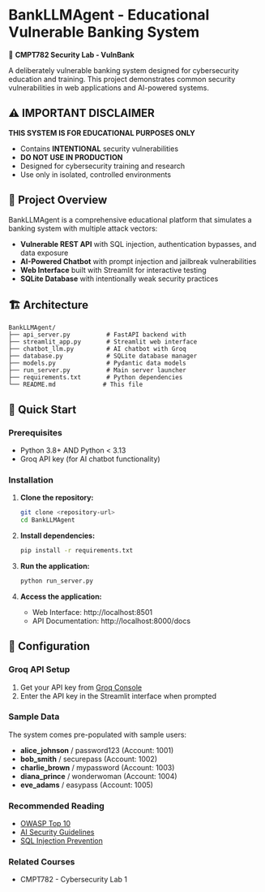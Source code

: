 # BankLLMAgent - Educational Vulnerable Banking System

🏦 **CMPT782 Security Lab - VulnBank**

A deliberately vulnerable banking system designed for cybersecurity education and training. This project demonstrates common security vulnerabilities in web applications and AI-powered systems.

## ⚠️ IMPORTANT DISCLAIMER

**THIS SYSTEM IS FOR EDUCATIONAL PURPOSES ONLY**

- Contains **INTENTIONAL** security vulnerabilities
- **DO NOT USE IN PRODUCTION**
- Designed for cybersecurity training and research
- Use only in isolated, controlled environments

## 🎯 Project Overview

BankLLMAgent is a comprehensive educational platform that simulates a banking system with multiple attack vectors:

- **Vulnerable REST API** with SQL injection, authentication bypasses, and data exposure
- **AI-Powered Chatbot** with prompt injection and jailbreak vulnerabilities
- **Web Interface** built with Streamlit for interactive testing
- **SQLite Database** with intentionally weak security practices

## 🏗️ Architecture

```
BankLLMAgent/
├── api_server.py          # FastAPI backend with 
├── streamlit_app.py       # Streamlit web interface
├── chatbot_llm.py         # AI chatbot with Groq 
├── database.py            # SQLite database manager
├── models.py              # Pydantic data models
├── run_server.py          # Main server launcher
├── requirements.txt       # Python dependencies
└── README.md             # This file
```

## 🚀 Quick Start

### Prerequisites

- Python 3.8+ AND Python < 3.13
- Groq API key (for AI chatbot functionality)

### Installation

1. **Clone the repository:**
   ```bash
   git clone <repository-url>
   cd BankLLMAgent
   ```

2. **Install dependencies:**
   ```bash
   pip install -r requirements.txt
   ```

3. **Run the application:**
   ```bash
   python run_server.py
   ```

4. **Access the application:**
   - Web Interface: http://localhost:8501
   - API Documentation: http://localhost:8000/docs

## 🔧 Configuration

### Groq API Setup

1. Get your API key from [Groq Console](https://console.groq.com/keys)
2. Enter the API key in the Streamlit interface when prompted

### Sample Data

The system comes pre-populated with sample users:
- **alice_johnson** / password123 (Account: 1001)
- **bob_smith** / securepass (Account: 1002)
- **charlie_brown** / mypassword (Account: 1003)
- **diana_prince** / wonderwoman (Account: 1004)
- **eve_adams** / easypass (Account: 1005)



### Recommended Reading
- [OWASP Top 10](https://owasp.org/www-project-top-ten/)
- [AI Security Guidelines](https://owasp.org/www-project-top-10-for-large-language-model-applications/)
- [SQL Injection Prevention](https://cheatsheetseries.owasp.org/cheatsheets/SQL_Injection_Prevention_Cheat_Sheet.html)

### Related Courses
- CMPT782 - Cybersecurity Lab 1


